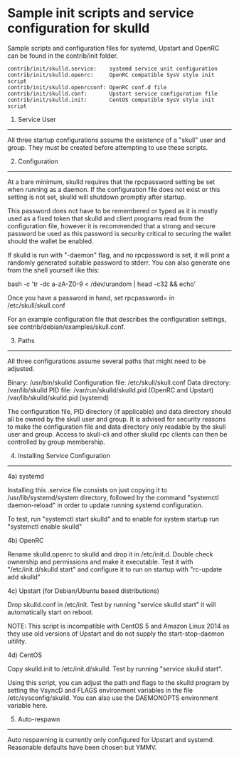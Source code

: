 Sample init scripts and service configuration for skulld
==========================================================

Sample scripts and configuration files for systemd, Upstart and OpenRC
can be found in the contrib/init folder.

    contrib/init/skulld.service:    systemd service unit configuration
    contrib/init/skulld.openrc:     OpenRC compatible SysV style init script
    contrib/init/skulld.openrcconf: OpenRC conf.d file
    contrib/init/skulld.conf:       Upstart service configuration file
    contrib/init/skulld.init:       CentOS compatible SysV style init script

1. Service User
---------------------------------

All three startup configurations assume the existence of a "skull" user
and group.  They must be created before attempting to use these scripts.

2. Configuration
---------------------------------

At a bare minimum, skulld requires that the rpcpassword setting be set
when running as a daemon.  If the configuration file does not exist or this
setting is not set, skulld will shutdown promptly after startup.

This password does not have to be remembered or typed as it is mostly used
as a fixed token that skulld and client programs read from the configuration
file, however it is recommended that a strong and secure password be used
as this password is security critical to securing the wallet should the
wallet be enabled.

If skulld is run with "-daemon" flag, and no rpcpassword is set, it will
print a randomly generated suitable password to stderr.  You can also
generate one from the shell yourself like this:

bash -c 'tr -dc a-zA-Z0-9 < /dev/urandom | head -c32 && echo'

Once you have a password in hand, set rpcpassword= in /etc/skull/skull.conf

For an example configuration file that describes the configuration settings,
see contrib/debian/examples/skull.conf.

3. Paths
---------------------------------

All three configurations assume several paths that might need to be adjusted.

Binary:              /usr/bin/skulld
Configuration file:  /etc/skull/skull.conf
Data directory:      /var/lib/skulld
PID file:            /var/run/skulld/skulld.pid (OpenRC and Upstart)
                     /var/lib/skulld/skulld.pid (systemd)

The configuration file, PID directory (if applicable) and data directory
should all be owned by the skull user and group.  It is advised for security
reasons to make the configuration file and data directory only readable by the
skull user and group.  Access to skull-cli and other skulld rpc clients
can then be controlled by group membership.

4. Installing Service Configuration
-----------------------------------

4a) systemd

Installing this .service file consists on just copying it to
/usr/lib/systemd/system directory, followed by the command
"systemctl daemon-reload" in order to update running systemd configuration.

To test, run "systemctl start skulld" and to enable for system startup run
"systemctl enable skulld"

4b) OpenRC

Rename skulld.openrc to skulld and drop it in /etc/init.d.  Double
check ownership and permissions and make it executable.  Test it with
"/etc/init.d/skulld start" and configure it to run on startup with
"rc-update add skulld"

4c) Upstart (for Debian/Ubuntu based distributions)

Drop skulld.conf in /etc/init.  Test by running "service skulld start"
it will automatically start on reboot.

NOTE: This script is incompatible with CentOS 5 and Amazon Linux 2014 as they
use old versions of Upstart and do not supply the start-stop-daemon uitility.

4d) CentOS

Copy skulld.init to /etc/init.d/skulld. Test by running "service skulld start".

Using this script, you can adjust the path and flags to the skulld program by
setting the VsyncD and FLAGS environment variables in the file
/etc/sysconfig/skulld. You can also use the DAEMONOPTS environment variable here.

5. Auto-respawn
-----------------------------------

Auto respawning is currently only configured for Upstart and systemd.
Reasonable defaults have been chosen but YMMV.
